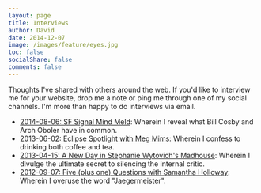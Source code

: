 ```yaml
---
layout: page
title: Interviews
author: David
date: 2014-12-07
image: /images/feature/eyes.jpg
toc: false
socialShare: false
comments: false
---
```


Thoughts I've shared with others around the web. If you'd like to interview me
for your website, drop me a note or ping me through one of my social channels.
I'm more than happy to do interviews via email.

- [2014-08-06: SF Signal Mind Meld](http://www.sfsignal.com/archives/2014/08/mind-meld-our-favorite-library-and-bookstore-memories/):
  Wherein I reveal what Bill Cosby and Arch Oboler have in common.
- [2013-06-02: Eclipse Spotlight with Meg Mims](http://megmims.com/2013/06/12/eclipse-spotlight-dark-fantasy-author-david-day/):
  Wherein I confess to drinking both coffee and tea.
- [2013-04-15: A New Day in Stephanie Wytovich's Madhouse](http://joinmeinthemadhouse.blogspot.com/2013/04/its-new-day-in-madhouse.html):
  Wherein I divulge the ultimate secret to silencing the internal critic.
- [2012-09-07: Five (plus one) Questions with Samantha Holloway](http://www.samanthaholloway.com/2012/09/five-plus-one-questions-david-day.html):
  Wherein I overuse the word "Jaegermeister".
